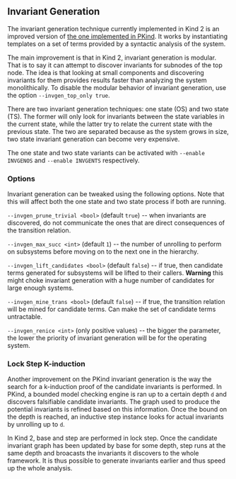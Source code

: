 ## Invariant Generation

The invariant generation technique currently implemented in Kind 2 is an improved version of [the one implemented in PKind](http://link.springer.com/chapter/10.1007%2F978-3-642-20398-5_15). It works by instantiating templates on a set of terms provided by a syntactic analysis of the system.

The main improvement is that in Kind 2, invariant generation is modular. That is to say it can attempt to discover invariants for subnodes of the top node. The idea is that looking at small components and discovering invariants for them provides results faster than analyzing the system monolithically. To disable the modular behavior of invariant generation, use the option `--invgen_top_only true`.

There are two invariant generation techniques: one state (OS) and two state (TS). The former will only look for invariants between the state variables in the current state, while the latter try to relate the current state with the previous state. The two are separated because as the system grows in size, two state invariant generation can become very expensive.

The one state and two state variants can be activated with `--enable INVGENOS` and `--enable INVGENTS` respectively.


### Options

Invariant generation can be tweaked using the following options. Note that this will affect both the one state and two state process if both are running.

`--invgen_prune_trivial <bool>` (default `true`) -- when invariants are discovered, do not communicate the ones that are direct consequences of the transition relation.

`--invgen_max_succ <int>` (default `1`) -- the number of unrolling to perform on subsystems before moving on to the next one in the hierarchy.

`--invgen_lift_candidates <bool>` (default `false`) -- if true, then candidate terms generated for subsystems will be lifted to their callers. **Warning** this might choke invariant generation with a huge number of candidates for large enough systems.

`--invgen_mine_trans <bool>` (default `false`) -- if true, the transition relation will be mined for candidate terms. Can make the set of candidate terms untractable.

`--invgen_renice <int>` (only positive values) -- the bigger the parameter, the lower the priority of invariant generation will be for the operating system.

### Lock Step K-induction


Another improvement on the PKind invariant generation is the way the search for a k-induction proof of the candidate invariants is performed. In PKind, a bounded model checking engine is ran up to a certain depth `d` and discovers falsifiable candidate invariants. The graph used to produce the potential invariants is refined based on this information. Once the bound on the depth is reached, an inductive step instance looks for actual invariants by unrolling up to `d`.

In Kind 2, base and step are performed in lock step. Once the candidate invariant graph has been updated by base for some depth, step runs at the same depth and broacasts the invariants it discovers to the whole framework. It is thus possible to generate invariants earlier and thus speed up the whole analysis.